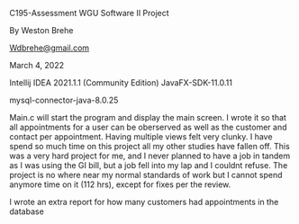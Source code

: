 C195-Assessment
WGU Software II Project

By Weston Brehe

Wdbrehe@gmail.com

March 4, 2022

Intellij IDEA 2021.1.1 (Community Edition) JavaFX-SDK-11.0.11

mysql-connector-java-8.0.25

Main.c will start the program and display the main screen.  I wrote it so that all appointments for a user can be oberserved as well as the customer and contact per appointment.  Having multiple views felt very clunky.  I have spend so much time on this project all my other studies have fallen off.  This was a very hard project for me, and I never planned to have a job in tandem as I was using the GI bill, but a job fell into my lap and I couldnt refuse.  The project is no where near my normal standards of work but I cannot spend anymore time on it (112 hrs), except for fixes per the review.  

I wrote an extra report for how many customers had appointments in the database

